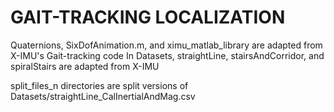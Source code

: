 # GAIT-TRACKING LOCALIZATION
Quaternions, SixDofAnimation.m, and ximu_matlab_library are adapted from X-IMU's Gait-tracking code
In Datasets, straightLine, stairsAndCorridor, and spiralStairs are adapted from X-IMU

split_files_n directories are split versions of Datasets/straightLine_CalInertialAndMag.csv
